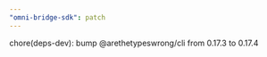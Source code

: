 ```yaml
---
"omni-bridge-sdk": patch
---
```


chore(deps-dev): bump @arethetypeswrong/cli from 0.17.3 to 0.17.4
